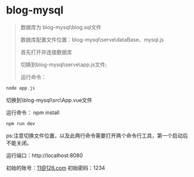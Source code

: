 # blog-mysql

> 数据库为 blog-mysql\blog.sql文件
>
> 数据库配置文件位置：blog-mysql\serve\dataBase、mysql.js
>
> 首先打开并连接数据库
>
> 切换到blog-mysql\serve\app.js文件;
>
> 运行命令：

```powershell
node app.js
```

切换到\blog-mysql\src\App.vue文件

运行命令：
npm install

```powershell
npm run dev
```

ps:注意切换文件位置，以及此两行命令需要打开两个命令行工具，第一个启动后不能关闭。

运行端口：http://localhost:8080

初始的账号：11@126.com
初始密码：1234

